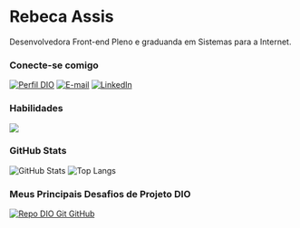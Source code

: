 # Rebeca Assis

Desenvolvedora Front-end Pleno e graduanda em Sistemas para a Internet.

### Conecte-se comigo

[![Perfil DIO](https://img.shields.io/badge/-Meu%20Perfil%20na%20DIO-30A3DC?style=for-the-badge)](https://www.dio.me/users/rebeca_oassis)
[![E-mail](https://img.shields.io/badge/-Email-000?style=for-the-badge&logo=microsoft-outlook&logoColor=E94D5F)](mailto:rebeca.oassis@hotmail.com)
[![LinkedIn](https://img.shields.io/badge/-LinkedIn-000?style=for-the-badge&logo=linkedin&logoColor=30A3DC)](https://www.linkedin.com/in/rebeca-oliveira-assis/)

### Habilidades

<img src="https://skillicons.dev/icons?i=html,css,scss,js,nodejs,express,ts,angular,vue,nuxtjs,vscode,git,github,gitlab" />

### GitHub Stats

![GitHub Stats](https://github-readme-stats.vercel.app/api?username=RebecaAssis&theme=transparent&bg_color=113946&border_color=BCA37F&show_icons=true&icon_color=FFF2D8&title_color=BCA37F&text_color=EAD7BB)
![Top Langs](https://github-readme-stats-git-masterrstaa-rickstaa.vercel.app/api/top-langs/?username=RebecaAssis&layout=compact&bg_color=113946&border_color=BCA37F&title_color=BCA37F&text_color=EAD7BB)

### Meus Principais Desafios de Projeto DIO

[![Repo DIO Git GitHub](https://github-readme-stats.vercel.app/api/pin/?username=RebecaAssis&repo=dio-lab-open-source&bg_color=113946&border_color=BCA37F&show_icons=true&icon_color=FFF2D8&title_color=BCA37F&text_color=EAD7BB)](https://github.com/RebecaAssis/dio-lab-open-source)
